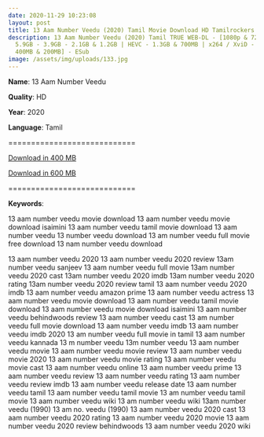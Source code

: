 ```yaml
---
date: 2020-11-29 10:23:08
layout: post
title: 13 Aam Number Veedu (2020) Tamil Movie Download HD Tamilrockers
description: 13 Aam Number Veedu (2020) Tamil TRUE WEB-DL - [1080p & 720p -
  5.9GB - 3.9GB - 2.1GB & 1.2GB | HEVC - 1.3GB & 700MB | x264 / XviD - 700MB -
  400MB & 200MB] - ESub
image: /assets/img/uploads/133.jpg
---
```

**Name**: 13 Aam Number Veedu

**Quality**: HD

**Year**: 2020

**Language**: Tamil

\============================

[Download in 400 MB](https://drive.unblocked.workers.dev/13%2520Aam%2520Number%2520Veedu/(%2520Telegram%2520%40isaiminidownload%2520)%2520-%252013%2520Aam%2520Number%2520Veedu%2520(2020)%2520Tamil%2520HDRip%2520-%2520400MB%2520-%2520x264%2520-%2520AAC%2520-%2520ESub.mkv?rootId=0AJtZkTkXLBuYUk9PVA)

[Download in 600 MB](https://drive.unblocked.workers.dev/13%2520Aam%2520Number%2520Veedu/(%2520Telegram%2520%40isaiminidownload%2520)%2520-%252013%2520Aam%2520Number%2520Veedu%2520(2020)%2520Tamil%2520HDRip%2520-%2520XviD%2520-%2520600MB%2520-%2520MP3.avi?rootId=0AJtZkTkXLBuYUk9PVA)

[](https://drive.unblocked.workers.dev/13%2520Aam%2520Number%2520Veedu/(%2520Telegram%2520%40isaiminidownload%2520)%2520-%252013%2520Aam%2520Number%2520Veedu%2520(2020)%2520Tamil%2520HDRip%2520-%2520XviD%2520-%2520600MB%2520-%2520MP3.avi?rootId=0AJtZkTkXLBuYUk9PVA)============================



**Keywords**:

13 aam number veedu movie download
13 aam number veedu movie download isaimini
13 aam number veedu tamil movie download
13 aam number veedu
13 number veedu download
13 am number veedu full movie free download
13 nam number veedu download

13 aam number veedu 2020
13 aam number veedu 2020 review
13am number veedu sanjeev
13 aam number veedu full movie
13am number veedu 2020 cast
13am number veedu 2020 imdb
13am number veedu 2020 rating
13am number veedu 2020 review tamil
13 aam number veedu 2020 imdb
13 aam number veedu amazon prime
13 aam number veedu actress
13 aam number veedu movie download
13 aam number veedu tamil movie download
13 aam number veedu movie download isaimini
13 aam number veedu behindwoods review
13 aam number veedu cast
13 am number veedu full movie download
13 aam number veedu imdb
13 aam number veedu imdb 2020
13 am number veedu full movie in tamil
13 aam number veedu kannada
13 m number veedu
13m number veedu
13 aam number veedu movie
13 aam number veedu movie review
13 aam number veedu movie 2020
13 aam number veedu movie rating
13 aam number veedu movie cast
13 aam number veedu online
13 aam number veedu prime
13 aam number veedu review
13 aam number veedu rating
13 aam number veedu review imdb
13 aam number veedu release date
13 aam number veedu tamil
13 aam number veedu tamil movie
13 am number veedu tamil movie
13 aam number veedu wiki
13 am number veedu wiki
13am number veedu (1990)
13 am no. veedu (1990)
13 aam number veedu 2020 cast
13 aam number veedu 2020 rating
13 aam number veedu 2020 movie
13 aam number veedu 2020 review behindwoods
13 aam number veedu 2020 wiki